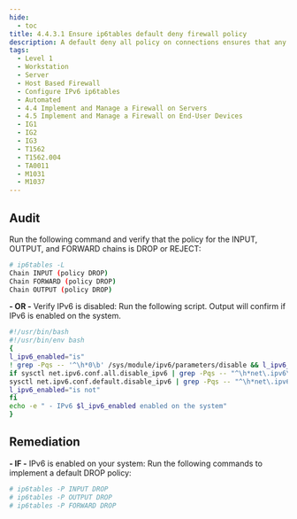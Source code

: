 ```yaml
---
hide:
  - toc
title: 4.4.3.1 Ensure ip6tables default deny firewall policy
description: A default deny all policy on connections ensures that any unconfigured network usage will be rejected.
tags:
  - Level 1
  - Workstation
  - Server
  - Host Based Firewall
  - Configure IPv6 ip6tables
  - Automated
  - 4.4 Implement and Manage a Firewall on Servers
  - 4.5 Implement and Manage a Firewall on End-User Devices
  - IG1
  - IG2
  - IG3
  - T1562
  - T1562.004
  - TA0011
  - M1031
  - M1037
---
```


## Audit
Run the following command and verify that the policy for the INPUT, OUTPUT, and FORWARD chains is DROP or REJECT:
```bash
# ip6tables -L
Chain INPUT (policy DROP)
Chain FORWARD (policy DROP)
Chain OUTPUT (policy DROP)
```

**- OR -**
Verify IPv6 is disabled:
Run the following script. Output will confirm if IPv6 is enabled on the system.
```bash linenums="1"
#!/usr/bin/bash
#!/usr/bin/env bash
{
l_ipv6_enabled="is"
! grep -Pqs -- '^\h*0\b' /sys/module/ipv6/parameters/disable && l_ipv6_enabled="is not"
if sysctl net.ipv6.conf.all.disable_ipv6 | grep -Pqs -- "^\h*net\.ipv6\.conf\.all\.disable_ipv6\h*=\h*1\b" && \
sysctl net.ipv6.conf.default.disable_ipv6 | grep -Pqs -- "^\h*net\.ipv6\.conf\.default\.disable_ipv6\h*=\h*1\b"; then
l_ipv6_enabled="is not"
fi
echo -e " - IPv6 $l_ipv6_enabled enabled on the system"
}
```

## Remediation
**- IF -** IPv6 is enabled on your system:
Run the following commands to implement a default DROP policy:
```bash
# ip6tables -P INPUT DROP
# ip6tables -P OUTPUT DROP
# ip6tables -P FORWARD DROP
```
